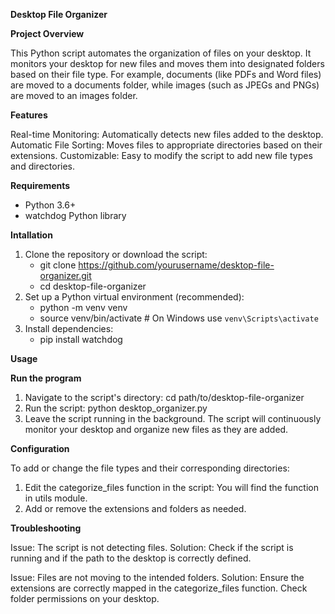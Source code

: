 ****Desktop File Organizer****

**Project Overview**

This Python script automates the organization of files on your desktop. It monitors your desktop for new files and moves them into designated folders based on their file type. For example, documents (like PDFs and Word files) are moved to a documents folder, while images (such as JPEGs and PNGs) are moved to an images folder.

**Features**

Real-time Monitoring: Automatically detects new files added to the desktop.
Automatic File Sorting: Moves files to appropriate directories based on their extensions.
Customizable: Easy to modify the script to add new file types and directories.

**Requirements**
- Python 3.6+
- watchdog Python library

**Intallation**
1. Clone the repository or download the script:
   - git clone https://github.com/yourusername/desktop-file-organizer.git
   - cd desktop-file-organizer
3. Set up a Python virtual environment (recommended):
   - python -m venv venv
   - source venv/bin/activate  # On Windows use `venv\Scripts\activate`
4. Install dependencies:
   - pip install watchdog

****Usage****

**Run the program**
1. Navigate to the script's directory:
   cd path/to/desktop-file-organizer
2. Run the script:
   python desktop_organizer.py
3. Leave the script running in the background.
   The script will continuously monitor your desktop and organize new files as they are added.
   
**Configuration**

To add or change the file types and their corresponding directories:

1. Edit the categorize_files function in the script:
  You will find the function in utils module.
2. Add or remove the extensions and folders as needed.

**Troubleshooting**

Issue: The script is not detecting files.
Solution: Check if the script is running and if the path to the desktop is correctly defined.

Issue: Files are not moving to the intended folders.
Solution: Ensure the extensions are correctly mapped in the categorize_files function. Check folder permissions on your desktop.
